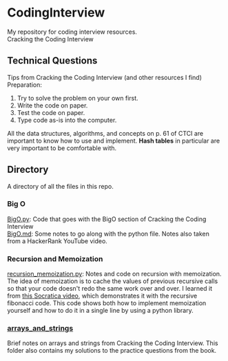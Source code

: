 # CodingInterview
My repository for coding interview resources. <br>
Cracking the Coding Interview <br>

## Technical Questions
Tips from Cracking the Coding Interview (and other resources I find) <br>
Preparation: <br>
1. Try to solve the problem on your own first.
2. Write the code on paper.
3. Test the code on paper.
4. Type code as-is into the computer. 

All the data structures, algorithms, and concepts on p. 61 of CTCI are important to know how to use and implement. **Hash tables** in particular are very important to be comfortable with.

## Directory
A directory of all the files in this repo. 

### Big O
[BigO.py](BigO.py): Code that goes with the BigO section of Cracking the Coding Interview <br>
[BigO.md](BigO.md): Some notes to go along with the python file. Notes also taken from a HackerRank YouTube video.

### Recursion and Memoization
[recursion_memoization.py](recursion_memoization.py): Notes and code on recursion with memoization. The idea of memoization is to cache the values of previous recursive calls so that your code doesn't redo the same work over and over. I learned it from [this Socratica video](https://www.youtube.com/watch?v=Qk0zUZW-U_M), which demonstrates it with the recursive fibonacci code. This code shows both how to implement memoization yourself and how to do it in a single line by using a python library.

### [arrays_and_strings](arrays_and_strings)
Brief notes on arrays and strings from Cracking the Coding Interview. This folder also contains my solutions to the practice questions from the book.
